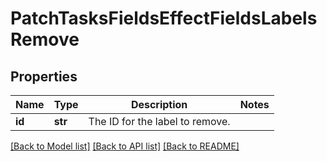 # PatchTasksFieldsEffectFieldsLabelsRemove

## Properties
Name | Type | Description | Notes
------------ | ------------- | ------------- | -------------
**id** | **str** | The ID for the label to remove. | 

[[Back to Model list]](../README.md#documentation-for-models) [[Back to API list]](../README.md#documentation-for-api-endpoints) [[Back to README]](../README.md)

